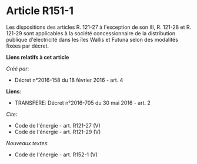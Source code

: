 # Article R151-1

Les dispositions des articles R. 121-27 à l'exception de son III, R. 121-28 et R. 121-29 sont applicables à la société
concessionnaire de la distribution publique d'électricité dans les îles Wallis et Futuna selon des modalités fixées par
décret.

**Liens relatifs à cet article**

_Créé par_:

  - Décret n°2016-158 du 18 février 2016 - art. 4

**Liens**:

  - TRANSFERE: Décret n°2016-705 du 30 mai 2016 - art. 2

_Cite_:

  - Code de l'énergie - art. R121-27 (V)
  - Code de l'énergie - art. R121-29 (V)

_Nouveaux textes_:

  - Code de l'énergie - art. R152-1 (V)
